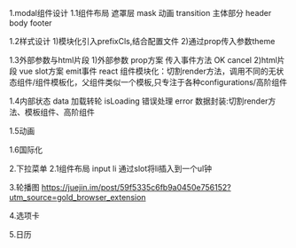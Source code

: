 1.modal组件设计
1.1组件布局
遮罩层  mask
       动画 transition
主体部分
    header
    body
    footer

1.2样式设计
    1)模块化引入prefixCls,结合配置文件
    2)通过prop传入参数theme

1.3外部参数与html片段
    1)外部参数
    prop方案 传入事件方法
             OK cancel
    2)html片段
    vue slot方案 emit事件
    react 组件模块化：切割render方法，调用不同的无状态组件/组件模板化，父组件类似一个模板,只专注于各种configurations/高阶组件

1.4内部状态
data
加载转轮 isLoading
错误处理 error
数据封装:切割render方法、模板组件、高阶组件

1.5动画

1.6国际化



2.下拉菜单
2.1组件布局
input
li
通过slot将li插入到一个ul钟


3.轮播图
https://juejin.im/post/59f5335c6fb9a0450e756152?utm_source=gold_browser_extension


4.选项卡

5.日历

